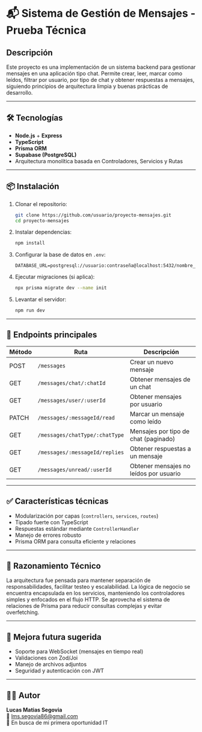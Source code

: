 
# 📬 Sistema de Gestión de Mensajes - Prueba Técnica

## Descripción

Este proyecto es una implementación de un sistema backend para gestionar mensajes en una aplicación tipo chat. Permite crear, leer, marcar como leídos, filtrar por usuario, por tipo de chat y obtener respuestas a mensajes, siguiendo principios de arquitectura limpia y buenas prácticas de desarrollo.

---

## 🛠️ Tecnologías

- **Node.js** + **Express**
- **TypeScript**
- **Prisma ORM**
- **Supabase (PostgreSQL)**
- Arquitectura monolítica basada en Controladores, Servicios y Rutas

---

## 📦 Instalación

1. Clonar el repositorio:
   ```bash
   git clone https://github.com/usuario/proyecto-mensajes.git
   cd proyecto-mensajes
   ```

2. Instalar dependencias:
   ```bash
   npm install
   ```

3. Configurar la base de datos en `.env`:
   ```env
   DATABASE_URL=postgresql://usuario:contraseña@localhost:5432/nombre_db
   ```

4. Ejecutar migraciones (si aplica):
   ```bash
   npx prisma migrate dev --name init
   ```

5. Levantar el servidor:
   ```bash
   npm run dev
   ```

---

## 🚀 Endpoints principales

| Método | Ruta                                 | Descripción                            |
|--------|--------------------------------------|----------------------------------------|
| POST   | `/messages`                          | Crear un nuevo mensaje                 |
| GET    | `/messages/chat/:chatId`             | Obtener mensajes de un chat            |
| GET    | `/messages/user/:userId`             | Obtener mensajes por usuario           |
| PATCH  | `/messages/:messageId/read`          | Marcar un mensaje como leído           |
| GET    | `/messages/chatType/:chatType`       | Mensajes por tipo de chat (paginado)   |
| GET    | `/messages/:messageId/replies`       | Obtener respuestas a un mensaje        |
| GET    | `/messages/unread/:userId`           | Obtener mensajes no leídos por usuario |

---

## ✅ Características técnicas

- Modularización por capas (`controllers`, `services`, `routes`)
- Tipado fuerte con TypeScript
- Respuestas estándar mediante `ControllerHandler`
- Manejo de errores robusto
- Prisma ORM para consulta eficiente y relaciones

---

## 🧠 Razonamiento Técnico

La arquitectura fue pensada para mantener separación de responsabilidades, facilitar testeo y escalabilidad. La lógica de negocio se encuentra encapsulada en los servicios, manteniendo los controladores simples y enfocados en el flujo HTTP. Se aprovecha el sistema de relaciones de Prisma para reducir consultas complejas y evitar overfetching.

---

## 📌 Mejora futura sugerida

- Soporte para WebSocket (mensajes en tiempo real)
- Validaciones con Zod/Joi
- Manejo de archivos adjuntos
- Seguridad y autenticación con JWT

---

## 🧑‍💻 Autor

**Lucas Matias Segovia**  
📧 lms.segovia86@gmail.com  
💼 En busca de mi primera oportunidad IT
